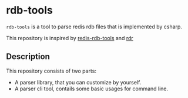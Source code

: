 # rdb-tools

`rdb-tools` is a tool to parse redis rdb files that is implemented by csharp.

This repository is inspired by [redis-rdb-tools](https://github.com/sripathikrishnan/redis-rdb-tools) and [rdr](https://github.com/xueqiu/rdr)

## Description

This repository consists of two parts:

- A parser library, that you can customize by yourself.
- A parser cli tool, contails some basic usages for command line.


